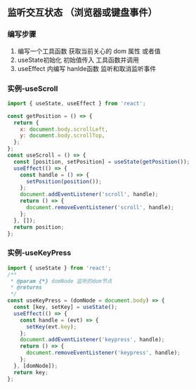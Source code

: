 ## 监听交互状态 （浏览器或键盘事件）

### 编写步骤

1. 编写一个工具函数 获取当前关心的 dom 属性 或者值
2. useState初始化  初始值传入 工具函数并调用
3. useEffect 内编写 hanlde函数   监听和取消监听事件

### 实例-useScroll

```js
import { useState, useEffect } from 'react';

const getPosition = () => {
  return {
    x: document.body.scrollLeft,
    y: document.body.scrollTop,
  };
};
const useScroll = () => {
  const [position, setPosition] = useState(getPosition());
  useEffect(() => {
    const handle = () => {
      setPosition(position());
    };
    document.addEventListener('scroll', handle);
    return () => {
      document.removeEventListener('scroll', handle);
    };
  }, []);
  return position;
};
```

### 实例-useKeyPress

```js
import { useState } from 'react';
/**
 * @param {*} domNode 监听的dom节点
 * @returns
 */
const useKeyPress = (domNode = document.body) => {
  const [key, setKey] = useState();
  useEffect(() => {
    const handle = (evt) => {
      setKey(evt.key);
    };
    document.addEventListener('keypress', handle);
    return () => {
      document.removeEventListener('keypress', handle);
    };
  }, [domNode]);
  return key;
};

```


